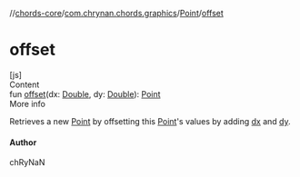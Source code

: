 //[chords-core](../../../index.md)/[com.chrynan.chords.graphics](../index.md)/[Point](index.md)/[offset](offset.md)



# offset  
[js]  
Content  
fun [offset](offset.md)(dx: [Double](https://kotlinlang.org/api/latest/jvm/stdlib/kotlin/-double/index.html), dy: [Double](https://kotlinlang.org/api/latest/jvm/stdlib/kotlin/-double/index.html)): [Point](index.md)  
More info  


Retrieves a new [Point](index.md) by offsetting this [Point](index.md)'s values by adding [dx](offset.md) and [dy](offset.md).



#### Author  


chRyNaN

  



